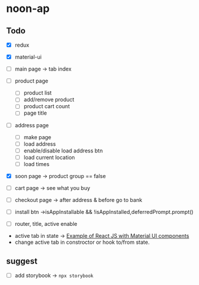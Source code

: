 # noon-ap

## Todo

- [x] redux
- [x] material-ui

- [ ] main page -> tab index
- [ ] product page
  - [ ] product list
  - [ ] add/remove product
  - [ ] product cart count
  - [ ] page title
- [ ] address page
  - [ ] make page
  - [ ] load address
  - [ ] enable/disable load address btn
  - [ ] load current location
  - [ ] load times
- [x] soon page -> product group == false
- [ ] cart page -> see what you buy
- [ ] checkout page -> after address & before go to bank

- [ ] install btn ->isAppInstallable && !isAppInstalled,deferredPrompt.prompt()
- [ ] router, title, active enable

- active tab in state -> [Example of React JS with Material UI components](https://www.golangprograms.com/example-of-react-js-with-material-ui-components.html)
- change active tab in constroctor or hook to/from state.

## suggest

- [ ] add storybook -> `npx storybook`

